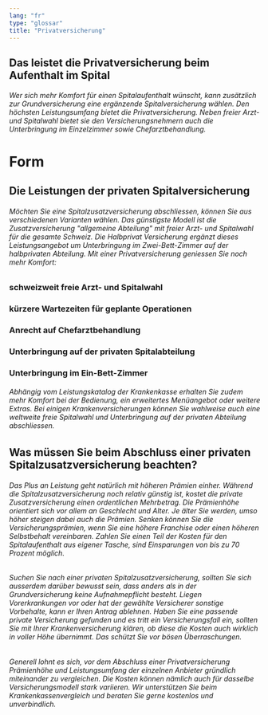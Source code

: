 ```yaml
---
lang: "fr"
type: "glossar"
title: "Privatversicherung"
---
```


## Das leistet die Privatversicherung beim Aufenthalt im Spital

###### Wer sich mehr Komfort für einen Spitalaufenthalt wünscht, kann zusätzlich zur Grundversicherung eine ergänzende Spitalversicherung wählen. Den höchsten Leistungsumfang bietet die Privatversicherung. Neben freier Arzt- und Spitalwahl bietet sie den Versicherungsnehmern auch die Unterbringung im Einzelzimmer sowie Chefarztbehandlung.

# Form

## Die Leistungen der privaten Spitalversicherung

###### Möchten Sie eine Spitalzusatzversicherung abschliessen, können Sie aus verschiedenen Varianten wählen. Das günstigste Modell ist die Zusatzversicherung "allgemeine Abteilung" mit freier Arzt- und Spitalwahl für die gesamte Schweiz. Die Halbprivat Versicherung ergänzt dieses Leistungsangebot um Unterbringung im Zwei-Bett-Zimmer auf der halbprivaten Abteilung. Mit einer Privatversicherung geniessen Sie noch mehr Komfort:

### schweizweit freie Arzt- und Spitalwahl

### kürzere Wartezeiten für geplante Operationen

### Anrecht auf Chefarztbehandlung

### Unterbringung auf der privaten Spitalabteilung

### Unterbringung im Ein-Bett-Zimmer

###### Abhängig vom Leistungskatalog der Krankenkasse erhalten Sie zudem mehr Komfort bei der Bedienung, ein erweitertes Menüangebot oder weitere Extras. Bei einigen Krankenversicherungen können Sie wahlweise auch eine weltweite freie Spitalwahl und Unterbringung auf der privaten Abteilung abschliessen.

## Was müssen Sie beim Abschluss einer privaten Spitalzusatzversicherung beachten?

###### Das Plus an Leistung geht natürlich mit höheren Prämien einher. Während die Spitalzusatzversicherung noch relativ günstig ist, kostet die private Zusatzversicherung einen ordentlichen Mehrbetrag. Die Prämienhöhe orientiert sich vor allem an Geschlecht und Alter. Je älter Sie werden, umso höher steigen dabei auch die Prämien. Senken können Sie die Versicherungsprämien, wenn Sie eine höhere Franchise oder einen höheren Selbstbehalt vereinbaren. Zahlen Sie einen Teil der Kosten für den Spitalaufenthalt aus eigener Tasche, sind Einsparungen von bis zu 70 Prozent möglich.

###### Suchen Sie nach einer privaten Spitalzusatzversicherung, sollten Sie sich ausserdem darüber bewusst sein, dass anders als in der Grundversicherung keine Aufnahmepflicht besteht. Liegen Vorerkrankungen vor oder hat der gewählte Versicherer sonstige Vorbehalte, kann er Ihren Antrag ablehnen. Haben Sie eine passende private Versicherung gefunden und es tritt ein Versicherungsfall ein, sollten Sie mit Ihrer Krankenversicherung klären, ob diese die Kosten auch wirklich in voller Höhe übernimmt. Das schützt Sie vor bösen Überraschungen.

###### Generell lohnt es sich, vor dem Abschluss einer Privatversicherung Prämienhöhe und Leistungsumfang der einzelnen Anbieter gründlich miteinander zu vergleichen. Die Kosten können nämlich auch für dasselbe Versicherungsmodell stark variieren. Wir unterstützen Sie beim Krankenkassenvergleich und beraten Sie gerne kostenlos und unverbindlich.
